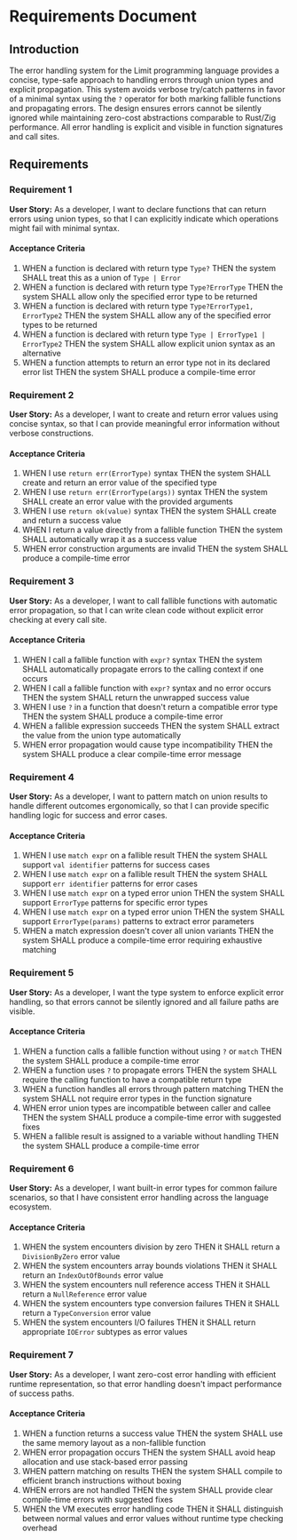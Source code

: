 # Requirements Document

## Introduction

The error handling system for the Limit programming language provides a concise, type-safe approach to handling errors through union types and explicit propagation. This system avoids verbose try/catch patterns in favor of a minimal syntax using the `?` operator for both marking fallible functions and propagating errors. The design ensures errors cannot be silently ignored while maintaining zero-cost abstractions comparable to Rust/Zig performance. All error handling is explicit and visible in function signatures and call sites.

## Requirements

### Requirement 1

**User Story:** As a developer, I want to declare functions that can return errors using union types, so that I can explicitly indicate which operations might fail with minimal syntax.

#### Acceptance Criteria

1. WHEN a function is declared with return type `Type?` THEN the system SHALL treat this as a union of `Type | Error`
2. WHEN a function is declared with return type `Type?ErrorType` THEN the system SHALL allow only the specified error type to be returned
3. WHEN a function is declared with return type `Type?ErrorType1, ErrorType2` THEN the system SHALL allow any of the specified error types to be returned
4. WHEN a function is declared with return type `Type | ErrorType1 | ErrorType2` THEN the system SHALL allow explicit union syntax as an alternative
5. WHEN a function attempts to return an error type not in its declared error list THEN the system SHALL produce a compile-time error

### Requirement 2

**User Story:** As a developer, I want to create and return error values using concise syntax, so that I can provide meaningful error information without verbose constructions.

#### Acceptance Criteria

1. WHEN I use `return err(ErrorType)` syntax THEN the system SHALL create and return an error value of the specified type
2. WHEN I use `return err(ErrorType(args))` syntax THEN the system SHALL create an error value with the provided arguments
3. WHEN I use `return ok(value)` syntax THEN the system SHALL create and return a success value
4. WHEN I return a value directly from a fallible function THEN the system SHALL automatically wrap it as a success value
5. WHEN error construction arguments are invalid THEN the system SHALL produce a compile-time error

### Requirement 3

**User Story:** As a developer, I want to call fallible functions with automatic error propagation, so that I can write clean code without explicit error checking at every call site.

#### Acceptance Criteria

1. WHEN I call a fallible function with `expr?` syntax THEN the system SHALL automatically propagate errors to the calling context if one occurs
2. WHEN I call a fallible function with `expr?` syntax and no error occurs THEN the system SHALL return the unwrapped success value
3. WHEN I use `?` in a function that doesn't return a compatible error type THEN the system SHALL produce a compile-time error
4. WHEN a fallible expression succeeds THEN the system SHALL extract the value from the union type automatically
5. WHEN error propagation would cause type incompatibility THEN the system SHALL produce a clear compile-time error message

### Requirement 4

**User Story:** As a developer, I want to pattern match on union results to handle different outcomes ergonomically, so that I can provide specific handling logic for success and error cases.

#### Acceptance Criteria

1. WHEN I use `match expr` on a fallible result THEN the system SHALL support `val identifier` patterns for success cases
2. WHEN I use `match expr` on a fallible result THEN the system SHALL support `err identifier` patterns for error cases
3. WHEN I use `match expr` on a typed error union THEN the system SHALL support `ErrorType` patterns for specific error types
4. WHEN I use `match expr` on a typed error union THEN the system SHALL support `ErrorType(params)` patterns to extract error parameters
5. WHEN a match expression doesn't cover all union variants THEN the system SHALL produce a compile-time error requiring exhaustive matching

### Requirement 5

**User Story:** As a developer, I want the type system to enforce explicit error handling, so that errors cannot be silently ignored and all failure paths are visible.

#### Acceptance Criteria

1. WHEN a function calls a fallible function without using `?` or `match` THEN the system SHALL produce a compile-time error
2. WHEN a function uses `?` to propagate errors THEN the system SHALL require the calling function to have a compatible return type
3. WHEN a function handles all errors through pattern matching THEN the system SHALL not require error types in the function signature
4. WHEN error union types are incompatible between caller and callee THEN the system SHALL produce a compile-time error with suggested fixes
5. WHEN a fallible result is assigned to a variable without handling THEN the system SHALL produce a compile-time error

### Requirement 6

**User Story:** As a developer, I want built-in error types for common failure scenarios, so that I have consistent error handling across the language ecosystem.

#### Acceptance Criteria

1. WHEN the system encounters division by zero THEN it SHALL return a `DivisionByZero` error value
2. WHEN the system encounters array bounds violations THEN it SHALL return an `IndexOutOfBounds` error value
3. WHEN the system encounters null reference access THEN it SHALL return a `NullReference` error value
4. WHEN the system encounters type conversion failures THEN it SHALL return a `TypeConversion` error value
5. WHEN the system encounters I/O failures THEN it SHALL return appropriate `IOError` subtypes as error values

### Requirement 7

**User Story:** As a developer, I want zero-cost error handling with efficient runtime representation, so that error handling doesn't impact performance of success paths.

#### Acceptance Criteria

1. WHEN a function returns a success value THEN the system SHALL use the same memory layout as a non-fallible function
2. WHEN error propagation occurs THEN the system SHALL avoid heap allocation and use stack-based error passing
3. WHEN pattern matching on results THEN the system SHALL compile to efficient branch instructions without boxing
4. WHEN errors are not handled THEN the system SHALL provide clear compile-time errors with suggested fixes
5. WHEN the VM executes error handling code THEN it SHALL distinguish between normal values and error values without runtime type checking overhead
